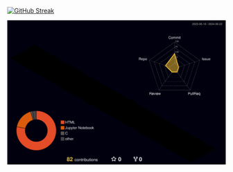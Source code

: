 <!--
[![Typing SVG](https://readme-typing-svg.herokuapp.com?size=40&duration=3000&center=true&width=600&height=100&lines=Hello+There+;I'm+drive;How+are+you+today%3F)](https://git.io/typing-svg)

-->

<!--## Hi there 👋-->

<!--
I code and still learning with

![Python](https://img.shields.io/badge/python-3670A0?style=for-the-badge&logo=python&logoColor=ffdd54)
![C](https://img.shields.io/badge/c-%2300599C.svg?style=for-the-badge&logo=c&logoColor=white)

[![forthebadge](https://forthebadge.com/images/badges/powered-by-coffee.svg)](https://forthebadge.com)
[![forthebadge](https://forthebadge.com/images/badges/winter-is-coming.svg)](https://forthebadge.com)
-->

[![GitHub Streak](https://github-readme-streak-stats.herokuapp.com/?user=Nakarin010)](https://git.io/streak-stats)


![](profile-3d-contrib/profile-night-rainbow.svg)



<!--
**Nakarin010/Nakarin010** is a ✨ _special_ ✨ repository because its `README.md` (this file) appears on your GitHub profile.

![Bitcoin](https://img.shields.io/badge/Bitcoin-000?style=for-the-badge&logo=bitcoin&logoColor=white)
![Quora](https://img.shields.io/badge/Quora-%23B92B27.svg?style=for-the-badge&logo=Quora&logoColor=white)
![Python](https://img.shields.io/badge/python-3670A0?style=for-the-badge&logo=python&logoColor=ffdd54)





Here are some ideas to get you started:

- 🔭 I’m currently working on ...
- 🌱 I’m currently learning ...
- 👯 I’m looking to collaborate on ...
- 🤔 I’m looking for help with ...
- 💬 Ask me about ...
- 📫 How to reach me: ...
- 😄 Pronouns: ...
- ⚡ Fun fact: ...
-->
